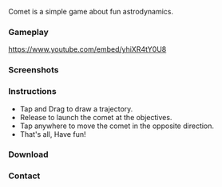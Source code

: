 
Comet is a simple game about fun astrodynamics.

### Gameplay
https://www.youtube.com/embed/yhiXR4tY0U8

### Screenshots

### Instructions
* Tap and Drag to draw a trajectory.
* Release to launch the comet at the objectives.
* Tap anywhere to move the comet in the opposite direction.
* That's all, Have fun!

### Download

### Contact

